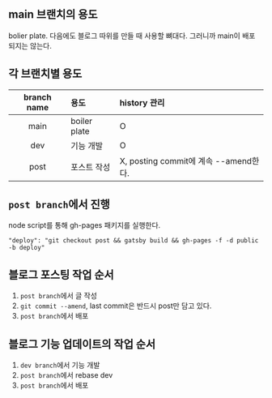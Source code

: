 ## main 브랜치의 용도

bolier plate. 다음에도 블로그 따위를 만들 때 사용할 뼈대다. 그러니까 main이 배포 되지는 않는다.

## 각 브랜치별 용도

| branch name | 용도         | history 관리                          |
| :---------: | :----------- | :------------------------------------ |
|    main     | boiler plate | O                                     |
|     dev     | 기능 개발    | O                                     |
|    post     | 포스트 작성  | X, posting commit에 계속 --amend한다. |

## `post branch`에서 진행

node script를 통해 gh-pages 패키지를 실행한다.

`"deploy": "git checkout post && gatsby build && gh-pages -f -d public -b deploy"`

## 블로그 포스팅 작업 순서

1. `post branch`에서 글 작성
2. `git commit --amend`, last commit은 반드시 post만 담고 있다.
3. `post branch`에서 배포

## 블로그 기능 업데이트의 작업 순서

1. `dev branch`에서 기능 개발
2. `post branch`에서 rebase dev
3. `post branch`에서 배포
